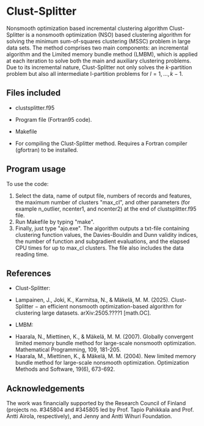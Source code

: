 # Clust-Splitter
Nonsmooth optimization based incremental clustering algorithm
Clust-Splitter is a nonsmooth optimization (NSO) based clustering algorithm for solving the minimum sum-of-squares clustering (MSSC) problem in large data sets. The method comprises two main components: an incremental algorithm and the Limited memory bundle method (LMBM), which is applied at each iteration to solve both the main and auxiliary clustering problems. Due to its incremental nature, Clust-Splitter not only solves the $k$-partition problem but also all intermediate l-partition problems for $l=1,\ldots,k−1$.
## Files included
* clustsplitter.f95
- Program file (Fortran95 code).
* Makefile
- For compiling the Clust-Splitter method. Requires a Fortran compiler (gfortran) to be installed.
## Program usage
To use the code:
1)	Select the data, name of output file, numbers of records and features, the maximum number of clusters "max_cl", and other parameters (for example n_outlier, ncenter1, and ncenter2) at the end of clustsplitter.f95 file.
2)	Run Makefile by typing "make".
3)	Finally, just type "ajo.exe".
The algorithm outputs a txt-file containing clustering function values, the Davies-Bouldin and Dunn validity indices, the number of function and subgradient evaluations, and the elapsed CPU times for up to max_cl clusters. The file also includes the data reading time.
## References
* Clust-Splitter:
- Lampainen, J., Joki, K., Karmitsa, N., & Mäkelä, M. M. (2025). Clust-Splitter − an efficient nonsmooth optimization-based algorithm for clustering large datasets. arXiv:2505.????1 [math.OC].
* LMBM:
- Haarala, N., Miettinen, K., & Mäkelä, M. M. (2007). Globally convergent limited memory bundle method for large-scale nonsmooth optimization. Mathematical Programming, 109, 181-205.
- Haarala, M., Miettinen, K., & Mäkelä, M. M. (2004). New limited memory bundle method for large-scale nonsmooth optimization. Optimization Methods and Software, 19(6), 673-692.
## Acknowledgements
The work was financially supported by the Research Council of Finland (projects no. #345804 and #345805 led by Prof. Tapio Pahikkala and Prof. Antti Airola, respectively), and Jenny and Antti Wihuri Foundation.
